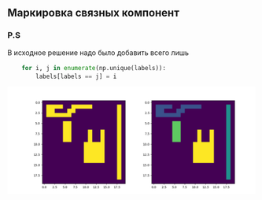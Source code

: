 ## Маркировка связных компонент

### P.S
В исходное решение надо было добавить всего лишь
```Python
    for i, j in enumerate(np.unique(labels)):
        labels[labels == j] = i

```
![img](./img.png)